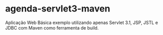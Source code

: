 # agenda-servlet3-maven
Aplicação Web Básica exemplo utilizando apenas Servlet 3.1, JSP, JSTL e JDBC com Maven como ferramenta de build.